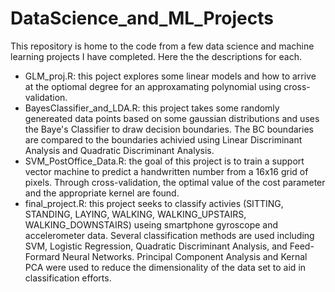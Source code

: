 # DataScience_and_ML_Projects

This repository is home to the code from a few data science and machine learning projects I have completed. Here the the descriptions for each.
- GLM_proj.R: this poject explores some linear models and how to arrive at the optiomal degree for an approxamating polynomial using cross-validation.
- BayesClassifier_and_LDA.R: this project takes some randomly genereated data points based on some gaussian distributions and uses the Baye's Classifier to draw decision boundaries. The BC boundaries are compared to the boundaries achivied using Linear Discriminant Analysis and Quadratic Discriminant Analysis.
- SVM_PostOffice_Data.R: the goal of this project is to train a support vector machine to predict a handwritten number from a 16x16 grid of pixels. Through cross-validation, the optimal value of the cost parameter and the appropriate kernel are found.
- final_project.R: this project seeks to classify activies (SITTING, STANDING, LAYING, WALKING, WALKING_UPSTAIRS, WALKING_DOWNSTAIRS) useing smartphone gyroscope and accelerometer data. Several classification methods are used including SVM, Logistic Regression, Quadratic Discriminant Analysis, and Feed-Formard Neural Networks. Principal Component Analysis and Kernal PCA were used to reduce the dimensionality of the data set to aid in classification efforts. 
